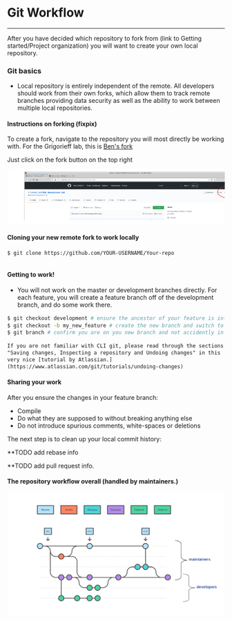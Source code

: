 # Git Workflow
----------------------------------------
After you have decided which repository to fork from (link to Getting started/Project organization) you will want to create your own local repository.

### Git basics

* Local repository is entirely independent of the remote. All developers should work from their own forks, which allow them to track remote branches providing data security as well as the ability to work between multiple local repositories.

#### Instructions on forking (fixpix)

To create a fork, navigate to the repository you will most directly be working with. For the Grigorieff lab, this is [Ben's fork](https://github.com/bHimes/cisTEM_downstream_bah) 

Just click on the fork button on the top right

![git fork](../../../icons/gitfork2.png)

#### Cloning your new remote fork to work locally

```bash
$ git clone https://github.com/YOUR-USERNAME/Your-repo
```

```{note} Your-repo in the current example is cisTEM_downstream_bah.The full URL can be copied from the green "code" box on your github page.
```

#### Getting to work!

* You will not work on the master or development branches directly. For each feature, you will create a feature branch off of the development branch, and do some work there.

```bash
$ git checkout development # ensure the ancestor of your feature is infact the development branch
$ git checkout -b my_new_feature # create the new branch and switch to it in one step
$ git branch # confirm you are on you new branch and not accidently in a detached HEAD state
```

```{hint} **Saving, and reverting changes in your local repo**
If you are not familiar with CLI git, please read through the sections "Saving changes, Inspecting a repository and Undoing changes" in this very nice [tutorial by Atlassian.](https://www.atlassian.com/git/tutorials/undoing-changes)
```


#### Sharing your work

After you ensure the changes in your feature branch:
- Compile
- Do what they are supposed to without breaking anything else
- Do not introduce spurious comments, white-spaces or deletions

The next step is to clean up your local commit history:

**TODO add rebase info

**TODO add pull request info.

#### The repository workflow overall (handled by maintainers.)


![git flow](../../../icons/gitflow2.png)





